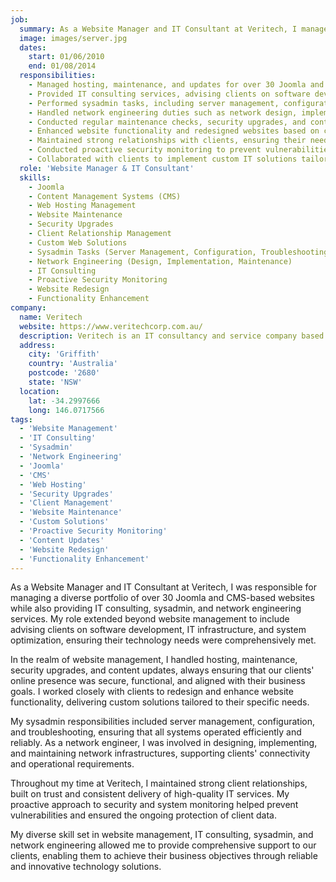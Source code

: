 ```yaml
---
job:
  summary: As a Website Manager and IT Consultant at Veritech, I managed a diverse portfolio of over 30 Joomla and CMS-based websites while also providing IT consulting, sysadmin, and network engineering services. I ensured the smooth operation, security, and functionality of clients' online presence and IT infrastructure, offering comprehensive support across various technical domains.
  image: images/server.jpg
  dates:
    start: 01/06/2010
    end: 01/08/2014
  responsibilities:
    - Managed hosting, maintenance, and updates for over 30 Joomla and CMS-based websites.
    - Provided IT consulting services, advising clients on software development, IT infrastructure, and system optimization.
    - Performed sysadmin tasks, including server management, configuration, and troubleshooting.
    - Handled network engineering duties such as network design, implementation, and maintenance.
    - Conducted regular maintenance checks, security upgrades, and content updates for client websites.
    - Enhanced website functionality and redesigned websites based on client needs.
    - Maintained strong relationships with clients, ensuring their needs were met and exceeded.
    - Conducted proactive security monitoring to prevent vulnerabilities and ensure data protection.
    - Collaborated with clients to implement custom IT solutions tailored to their business requirements.
  role: 'Website Manager & IT Consultant'
  skills:
    - Joomla
    - Content Management Systems (CMS)
    - Web Hosting Management
    - Website Maintenance
    - Security Upgrades
    - Client Relationship Management
    - Custom Web Solutions
    - Sysadmin Tasks (Server Management, Configuration, Troubleshooting)
    - Network Engineering (Design, Implementation, Maintenance)
    - IT Consulting
    - Proactive Security Monitoring
    - Website Redesign
    - Functionality Enhancement
company:
  name: Veritech
  website: https://www.veritechcorp.com.au/
  description: Veritech is an IT consultancy and service company based in Griffith, NSW, specializing in website management, IT infrastructure, custom software solutions, and comprehensive IT consulting services.
  address:
    city: 'Griffith'
    country: 'Australia'
    postcode: '2680'
    state: 'NSW'
  location:
    lat: -34.2997666
    long: 146.0717566
tags:
  - 'Website Management'
  - 'IT Consulting'
  - 'Sysadmin'
  - 'Network Engineering'
  - 'Joomla'
  - 'CMS'
  - 'Web Hosting'
  - 'Security Upgrades'
  - 'Client Management'
  - 'Website Maintenance'
  - 'Custom Solutions'
  - 'Proactive Security Monitoring'
  - 'Content Updates'
  - 'Website Redesign'
  - 'Functionality Enhancement'
---
```


As a Website Manager and IT Consultant at Veritech, I was responsible for managing a diverse portfolio of over 30 Joomla and CMS-based websites while also providing IT consulting, sysadmin, and network engineering services. My role extended beyond website management to include advising clients on software development, IT infrastructure, and system optimization, ensuring their technology needs were comprehensively met.

In the realm of website management, I handled hosting, maintenance, security upgrades, and content updates, always ensuring that our clients' online presence was secure, functional, and aligned with their business goals. I worked closely with clients to redesign and enhance website functionality, delivering custom solutions tailored to their specific needs.

My sysadmin responsibilities included server management, configuration, and troubleshooting, ensuring that all systems operated efficiently and reliably. As a network engineer, I was involved in designing, implementing, and maintaining network infrastructures, supporting clients' connectivity and operational requirements.

Throughout my time at Veritech, I maintained strong client relationships, built on trust and consistent delivery of high-quality IT services. My proactive approach to security and system monitoring helped prevent vulnerabilities and ensured the ongoing protection of client data.

My diverse skill set in website management, IT consulting, sysadmin, and network engineering allowed me to provide comprehensive support to our clients, enabling them to achieve their business objectives through reliable and innovative technology solutions.
